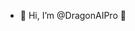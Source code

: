 - 🐉 Hi, I’m @DragonAIPro 🐉


<!---
DragonAIPro/DragonAIPro is a ✨ special ✨ repository because its `README.md` (this file) appears on your GitHub profile.
You can click the Preview link to take a look at your changes.
--->
